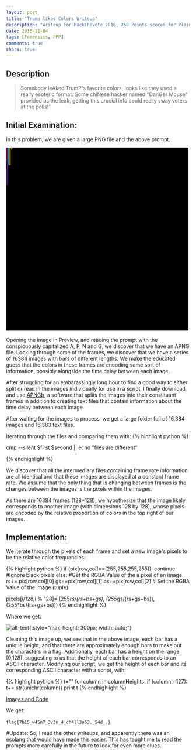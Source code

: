 ```yaml
---
layout: post
title: "Trump likes Colors Writeup"
description: "Writeup for HackTheVote 2016, 250 Points scored for Plaid Parliment of Pwning"
date: 2016-11-04
tags: [Forensics, PPP]
comments: true
share: true
---
```


## Description
>Somebody leAked TrumP's favorite colors, looks like they used a really esoteric format. Some chiNese hacker named "DanGer Mouse" provided us the leak, getting this crucial info could really sway voters at the polls!"

## Initial Examination:
In this problem, we are given a large PNG file and the above prompt. 

![alt-text](images/trump_likes_colors_handout.png)

Opening the image in Preview, and reading the prompt with the conspicuously capitalized A, P, N and G, we discover that we have an APNG file.  Looking through some of the frames, we discover that we have a series of 16384 images with bars of different lengths.  We make the educated guess that the colors in these frames are encoding some sort of information, possibly alongside the time delay between each image.

After struggling for an embarassingly long hour to find a good way to either split or read in the images individually for use in a script, I finally download and use [APNGb](https://sourceforge.net/projects/apngasm/files/2.7/), a software that splits the images into their constituant frames in addition to creating text files that contain information about the time delay between each image.

After waiting for the images to process, we get a large folder full of 16,384 images and 16,383 text files.

Iterating through the files and comparing them with:
{% highlight python %}

cmp --silent $first $second || echo "files are different"

{% endhighlight %}

We discover that all the intermediary files containing frame rate information are all identical and that these images are displayed at a constant frame rate. We assume that the only thing that is changing between frames is the changes between the images is the pixels within the images.

As there are 16384 frames (128*128), we hypothesize that the image likely corresponds to another image (with dimensions 128 by 128), whose pixels are encoded by the relative proportion of colors in the top right of our images.

## Implementation:

We iterate through the pixels of each frame and set a new image's pixels to be the relative color frequencies:

{% highlight python %}
if (pix[row,col]==(255,255,255,255)): 
	continue #Ignore black pixels
else:
	#Get the RGBA Value of the a pixel of an image
	rs+= pix[row,col][0]
	gs+=pix[row,col][1]
	bs+=pix[row,col][2] 
	# Set the RGBA Value of the image (tuple)
	
 pixels[i/128,i % 128]= (255*rs/(rs+bs+gs),
 	(255*gs/(rs+gs+bs)),(255*bs/(rs+gs+bs)))
{% endhighlight %}



Where we get:

![alt-text](/images/results-trump-likes-colors.png){:style="max-height: 300px; width: auto;"}



Cleaning this image up, we see that in the above image, each bar has a unique height, and that there are approximately enough bars to make out the characters in a flag.  Additionally, each bar has a height on the range [0,128), suggesting to us that the height of each bar corresponds to an ASCII character.   Modifying our script, we get the height of each bar and its corresponding ASCII character with a script, with:

{% highlight python %}
t=""
for column in columnHeights:
	if (column!=127):
		t+= str(unichr(column))
print t
{% endhighlight %}

[Images and Code](/files/TrumpLikesColorsStuff.zip)

We get:

`flag{7h15_w45n7_3v3n_4_ch4ll3n63._54d_.}`

#Update:
So, I read the other writeups, and apparently there was an esolang that would have made this easier.  This has taught me to read the prompts more carefully in the future to look for even more clues.


